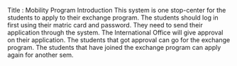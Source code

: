 Title : Mobility Program
Introduction 
This system is  one stop-center for the students to apply to their exchange program.
The students should log in first using their matric card and password.
They need to send their application through the system.
The International Office will give approval on their application.
The students that got approval can go for the exchange program.
The students that have joined the exchange program can apply again for another sem.

